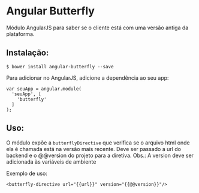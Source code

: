 # Angular Butterfly

Módulo AngularJS para saber se o cliente está com uma versão antiga da plataforma.

## Instalação:
   
    $ bower install angular-butterfly --save

Para adicionar no AngularJS, adicione a dependência ao seu app:

    var seuApp = angular.module(
      'seuApp', [
        'butterfly'
      ]
    );

## Uso:

O módulo expõe a `butterflyDirective` que verifica se o arquivo html onde ela é chamada está na versão mais recente.
Deve ser passado a url do backend e o @@version do projeto para a diretiva.
Obs.: A version deve ser adicionada às variáveis de ambiente 

Exemplo de uso:

    <butterfly-directive url="{{url}}" version="{{@@version}}"/>
